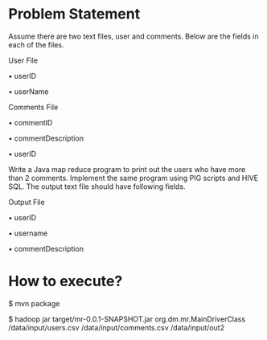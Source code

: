 # Problem Statement

Assume there are two text files, user and comments. Below are the fields in each of the files.


User File

•	userID

•	userName

Comments File

•	commentID

•	commentDescription

•	userID


Write a Java map reduce program to print out the users who have more than 2 comments.
Implement the same program using PIG scripts and HIVE SQL. The output text file should have following fields.


Output File

•	userID

•	username

•	commentDescription


# How to execute?
$ mvn package


$ hadoop jar target/mr-0.0.1-SNAPSHOT.jar org.dm.mr.MainDriverClass /data/input/users.csv /data/input/comments.csv /data/input/out2
